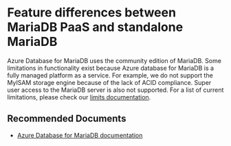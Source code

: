 <properties
	pageTitle="Feature differences between MariaDB PaaS and standalone MariaDB"
	description="Feature differences between MariaDB PaaS and standalone MariaDB"
	service="microsoft.dbformariadb"
	resource="servers"
	authors="ajlam"
    ms.author="andrela"
	displayOrder="12"
	selfHelpType="resource"
	supportTopicIds="32640127"
	resourceTags="servers, databases"
	productPesIds="16617"
	cloudEnvironments="public"
	articleId="mariadbfeaturediff"
/>

# Feature differences between MariaDB PaaS and standalone MariaDB

Azure Database for MariaDB uses the community edition of MariaDB. Some limitations in functionality exist because Azure database for MariaDB is a fully managed platform as a service. For example, we do not support the MyISAM storage engine because of the lack of ACID compliance. Super user access to the MariaDB server is also not supported. For a list of current limitations, please check our [limits documentation](https://docs.microsoft.com/azure/mariadb/concepts-limits).

## **Recommended Documents**

* [Azure Database for MariaDB documentation](https://docs.microsoft.com/azure/mariadb/)
